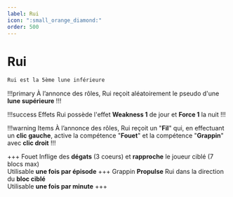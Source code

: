 ```yaml
---
label: Rui
icon: ":small_orange_diamond:"
order: 500
---
```


# Rui

```txt
Rui est la 5ème lune inférieure
```

!!!primary
À l’annonce des rôles, Rui reçoit aléatoirement le pseudo d'une **lune supérieure**
!!!

!!!success Effets
Rui possède l'effet **Weakness 1** de jour et **Force 1** la nuit
!!!

!!!warning Items
À l’annonce des rôles, Rui reçoit un "**Fil**" qui, en effectuant un **clic gauche**, active la compétence "**Fouet**" et la compétence "**Grappin**" avec **clic droit** 
!!!

+++ Fouet
Inflige des **dégats** (3 coeurs) et **rapproche** le joueur ciblé (7 blocs max) <br>
Utilisable **une fois par épisode**
+++ Grappin
**Propulse** Rui dans la direction du **bloc ciblé** <br>
Utilisable **une fois par minute**
+++

<div id='buff' style='visibility: hidden'>
  compétence "marquage" qui avec une commande révèle les coordonnées du joueur marqué
  </div>
